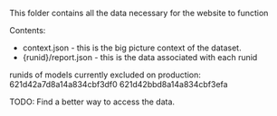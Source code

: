 This folder contains all the data necessary for the website to function

Contents:

- context.json - this is the big picture context of the dataset.
- {runid}/report.json - this is the data associated with each runid

runids of models currently excluded on production:
621d42a7d8a14a834cbf3df0
621d42bbd8a14a834cbf3efa

TODO: Find a better way to access the data.